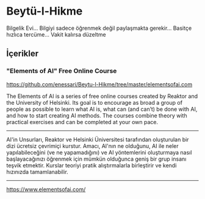 # Beytü-l-Hikme
Bilgelik Evi... Bilgiyi sadece öğrenmek değil paylaşmakta gerekir... Basitçe hızlıca tercüme... Vakit kalırsa düzeltme

## İçerikler 
### "Elements of AI" Free Online Course
https://github.com/enessari/Beytu-l-Hikme/tree/master/elementsofai.com 

The Elements of AI is a series of free online courses created by Reaktor and the University of Helsinki. Its goal is to encourage as broad a group of people as possible to learn what AI is, what can (and can’t) be done with AI, and how to start creating AI methods. The courses combine theory with practical exercises and can be completed at your own pace.

***
AI'in Unsurları, Reaktor ve Helsinki Üniversitesi tarafından oluşturulan bir dizi ücretsiz çevrimiçi kurstur. Amacı, AI'nın ne olduğunu, AI ile neler yapılabileceğini (ve ne yapamadığını) ve AI yöntemlerini oluşturmaya nasıl başlayacağınızı öğrenmek için mümkün olduğunca geniş bir grup insanı teşvik etmektir. Kurslar teoriyi pratik alıştırmalarla birleştirir ve kendi hızınızda tamamlanabilir.
***

https://www.elementsofai.com/
